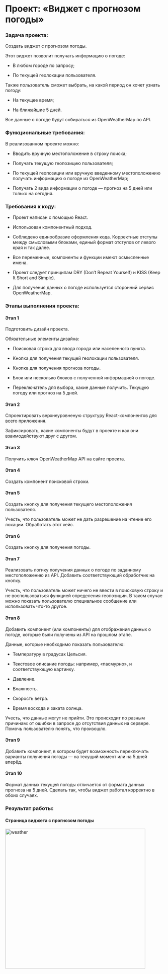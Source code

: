 # Проект: «Виджет с прогнозом погоды»

### Задача проекта:

Создать виджет с прогнозом погоды.

Этот виджет позволит получать информацию о погоде:

+ В любом городе по запросу;

+ По текущей геолокации пользователя.

Также пользователь сможет выбрать, на какой период он хочет узнать погоду:

+ На текущее время;

+ На ближайшие 5 дней.

Все данные о погоде будут собираться из OpenWeatherMap по API.

### Функциональные требования:

В реализованном проекте можно:

+ Вводить вручную местоположение в строку поиска;

+ Получать текущую геопозицию пользователя;

+ По текущей геопозиции или вручную введенному местоположению получать информацию о погоде из OpenWeatherMap;

+ Получать 2 вида информации о погоде — прогноз на 5 дней или только на сегодня.

### Требования к коду:

+ Проект написан с помощью React.

+ Использован компонентный подход.

+ Соблюдено единообразие оформления кода. Корректные отступы между смысловыми блоками, единый формат отступов от левого края и так далее.

+ Все переменные, компоненты и функции имеют осмысленные имена.

+ Проект следует принципам DRY (Don’t Repeat Yourself) и KISS (Keep It Short and Simple).

+ Для получения данных о погоде используется сторонний сервис OpenWeatherMap.

### Этапы выполнения проекта:

#### Этап 1 

Подготовить дизайн проекта.

Обязательные элементы дизайна:

+ Поисковая строка для ввода города или населенного пункта.

+ Кнопка для получения текущей геолокации пользователя.

+ Кнопка для получения прогноза погоды.

+ Блок или несколько блоков с полученной информацией о погоде.

+ Переключатель для выбора, какие данные получить. Текущую погоду или прогноз на 5 дней.

#### Этап 2

Спроектировать верхнеуровненую структуру React-компонентов для всего приложения.

Зафиксировать, какие компоненты будут в проекте и как они взаимодействуют друг с другом.

#### Этап 3

Получить ключ OpenWeatherMap API на сайте проекта.

#### Этап 4

Создать компонент поисковой строки.

#### Этап 5

Создать кнопку для получения текущего местоположения пользователя.

Учесть, что пользователь может не дать разрешение на чтение его локации. Обработать этот кейс.

#### Этап 6

Создать кнопку для получения погоды. 

#### Этап 7

Реализовать логику получения данных о погоде по заданному местоположению из API. Добавить соответствующий обработчик на кнопку.

Учесть, что пользователь может ничего не ввести в поисковую строку и не воспользоваться функцией определения геопозиции. В таком случае можно показать пользователю специальное сообщение или использовать что-то другое.

#### Этап 8

Добавить компонент (или компоненты) для отображения данных о погоде, которые были получены из API на прошлом этапе.

Данные, которые необходимо показать пользователю:

+ Температуру в градусах Цельсия.

+ Текстовое описание погоды: например, «пасмурно», и соответствующую картинку.

+ Давление.

+ Влажность.

+ Скорость ветра.

+ Время восхода и заката солнца.

Учесть, что данные могут не прийти. Это происходит по разным причинам: от ошибки в запросе до отсутствия данных на сервере. Помочь пользователю понять, что произошло.

#### Этап 9

Добавить компонент, в котором будет возможность переключать варианты получения погоды — на текущий момент или на 5 дней вперёд.

#### Этап 10

Формат данных текущей погоды отличается от формата данных прогноза на 5 дней. Сделать так, чтобы виджет работал корректно в обоих случаях.

### Результат работы:
#### Страница виджета с прогнозом погоды

<img width="445" alt="weather" src="https://github.com/ParamonovIvan/Weather-Forecast_PG-09/assets/131868856/b39be946-6743-47b8-8e44-6b5b4fe4f2da">
